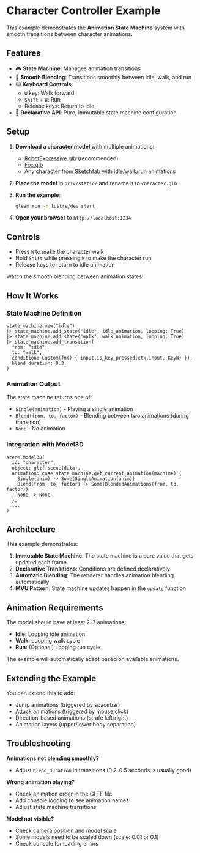 # Character Controller Example

This example demonstrates the **Animation State Machine** system with smooth transitions between character animations.

## Features

- 🎮 **State Machine**: Manages animation transitions
- 🔄 **Smooth Blending**: Transitions smoothly between idle, walk, and run
- ⌨️ **Keyboard Controls**:
  - `W` key: Walk forward
  - `Shift` + `W`: Run
  - Release keys: Return to idle
- 🎨 **Declarative API**: Pure, immutable state machine configuration

## Setup

1. **Download a character model** with multiple animations:
   - [RobotExpressive.glb](https://github.com/KhronosGroup/glTF-Sample-Models/tree/master/2.0/RobotExpressive/glTF-Binary) (recommended)
   - [Fox.glb](https://github.com/KhronosGroup/glTF-Sample-Models/tree/master/2.0/Fox/glTF-Binary)
   - Any character from [Sketchfab](https://sketchfab.com) with idle/walk/run animations

2. **Place the model** in `priv/static/` and rename it to `character.glb`

3. **Run the example**:
   ```bash
   gleam run -m lustre/dev start
   ```

4. **Open your browser** to `http://localhost:1234`

## Controls

- Press `W` to make the character walk
- Hold `Shift` while pressing `W` to make the character run
- Release keys to return to idle animation

Watch the smooth blending between animation states!

## How It Works

### State Machine Definition

```gleam
state_machine.new("idle")
|> state_machine.add_state("idle", idle_animation, looping: True)
|> state_machine.add_state("walk", walk_animation, looping: True)
|> state_machine.add_transition(
  from: "idle",
  to: "walk",
  condition: Custom(fn() { input.is_key_pressed(ctx.input, KeyW) }),
  blend_duration: 0.3,
)
```

### Animation Output

The state machine returns one of:
- `Single(animation)` - Playing a single animation
- `Blend(from, to, factor)` - Blending between two animations (during transition)
- `None` - No animation

### Integration with Model3D

```gleam
scene.Model3D(
  id: "character",
  object: gltf.scene(data),
  animation: case state_machine.get_current_animation(machine) {
    Single(anim) -> Some(SingleAnimation(anim))
    Blend(from, to, factor) -> Some(BlendedAnimations(from, to, factor))
    None -> None
  },
  ...
)
```

## Architecture

This example demonstrates:

1. **Immutable State Machine**: The state machine is a pure value that gets updated each frame
2. **Declarative Transitions**: Conditions are defined declaratively
3. **Automatic Blending**: The renderer handles animation blending automatically
4. **MVU Pattern**: State machine updates happen in the `update` function

## Animation Requirements

The model should have at least 2-3 animations:
- **Idle**: Looping idle animation
- **Walk**: Looping walk cycle
- **Run**: (Optional) Looping run cycle

The example will automatically adapt based on available animations.

## Extending the Example

You can extend this to add:
- Jump animations (triggered by spacebar)
- Attack animations (triggered by mouse click)
- Direction-based animations (strafe left/right)
- Animation layers (upper/lower body separation)

## Troubleshooting

**Animations not blending smoothly?**
- Adjust `blend_duration` in transitions (0.2-0.5 seconds is usually good)

**Wrong animation playing?**
- Check animation order in the GLTF file
- Add console logging to see animation names
- Adjust state machine transitions

**Model not visible?**
- Check camera position and model scale
- Some models need to be scaled down (scale: 0.01 or 0.1)
- Check console for loading errors
